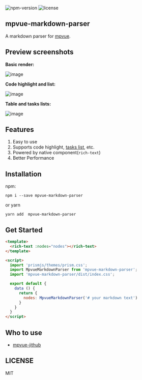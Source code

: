 ![npm-version](https://img.shields.io/npm/v/mpvue-markdown-parser.svg) ![license](https://img.shields.io/npm/l/mpvue-markdown-parser.svg)

## mpvue-markdown-parser
A markdown parser for [mpvue](https://github.com/Meituan-Dianping/mpvue).

## Preview screenshots
**Basic render:**

![image](https://user-images.githubusercontent.com/7871813/41890957-a8bf550e-7944-11e8-95c5-188e480d93ed.png)

**Code highlight and list:**

![image](https://user-images.githubusercontent.com/7871813/41891003-db5ed8f4-7944-11e8-8409-2a5bedd736e1.png)

**Table and tasks lists:**

![image](https://user-images.githubusercontent.com/7871813/41891028-f7d1896e-7944-11e8-8d86-c05a427c8c05.png)

## Features
1. Easy to use
2. Supports code highlight, [tasks list](https://blog.github.com/2014-04-28-task-lists-in-all-markdown-documents/), etc.
3. Powered by native component(`rich-text`)
4. Better Performance

## Installation

npm:

```
npm i --save mpvue-markdown-parser
```
or yarn

```
yarn add  mpvue-markdown-parser
```
## Get Started

```html
<template>
  <rich-text :nodes="nodes"></rich-text>
</template>

<script>
  import 'prismjs/themes/prism.css';
  import MpvueMarkdownParser from 'mpvue-markdown-parser';
  import 'mpvue-markdown-parser/dist/index.css';

  export default {
    data () {
      return {
        nodes: MpvueMarkdownParser('# your markdown text')
      }
    }
  }
</script>
```

## Who to use
* [mpvue-jithub](https://github.com/dwqs/mp-jithub)

## LICENSE
MIT